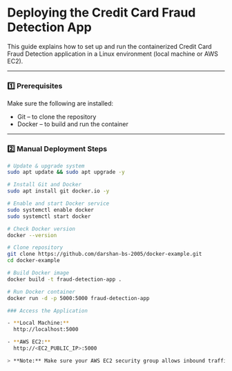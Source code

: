 # Deploying the Credit Card Fraud Detection App

This guide explains how to set up and run the containerized Credit Card Fraud Detection application in a Linux environment (local machine or AWS EC2).

---

### 1️⃣ Prerequisites

Make sure the following are installed:  
- Git – to clone the repository  
- Docker – to build and run the container  

---

### 2️⃣ Manual Deployment Steps

```bash
# Update & upgrade system
sudo apt update && sudo apt upgrade -y

# Install Git and Docker
sudo apt install git docker.io -y

# Enable and start Docker service
sudo systemctl enable docker
sudo systemctl start docker

# Check Docker version
docker --version

# Clone repository
git clone https://github.com/darshan-bs-2005/docker-example.git
cd docker-example

# Build Docker image
docker build -t fraud-detection-app .

# Run Docker container
docker run -d -p 5000:5000 fraud-detection-app

### Access the Application

- **Local Machine:**  
  http://localhost:5000

- **AWS EC2:**  
  http://<EC2_PUBLIC_IP>:5000

> **Note:** Make sure your AWS EC2 security group allows inbound traffic on port 5000.
	